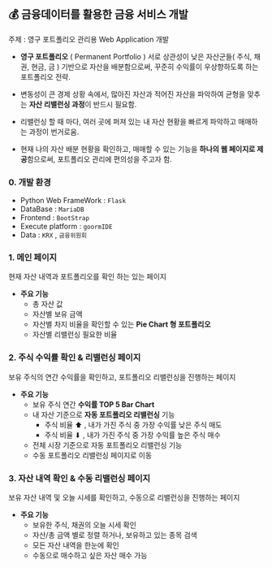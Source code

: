 
## 💰 금융데이터를 활용한 금융 서비스 개발 

주제 : 영구 포트폴리오 관리용 Web Application 개발 

- **영구 포트폴리오** ( Permanent Portfolio )
서로 상관성이 낮은 자산군들( 주식, 채권, 현금, 금 ) 기반으로 자산을 배분함으로써, 꾸준히 수익률이 우상향하도록 하는 포트폴리오 전략. 
    
- 변동성이 큰 경제 상황 속에서, 많아진 자산과 적어진 자산을 파악하여 균형을 맞추는 **자산 리밸런싱 과정**이 반드시 필요함.
- 리밸런싱 할 때 마다, 여러 곳에 퍼져 있는 내 자산 현황을 빠르게 파악하고 매매하는 과정이 번거로움.
- 현재 나의 자산 배분 현황을 확인하고, 매매할 수 있는 기능을 **하나의 웹 페이지로 제공**함으로써, 포트폴리오 관리에 편의성을 주고자 함.



### 0. 개발 환경

- Python Web FrameWork : `Flask`
- DataBase : `MariaDB`
- Frontend : `BootStrap`
- Execute platform : `goormIDE`
- Data : `KRX` , `금융위원회`



### 1. 메인 페이지

현재 자산 내역과 포트폴리오를 확인 하는 있는 페이지 

- **주요 기능**
    - 총 자산 값
    - 자산별 보유 금액
    - 자산별 차지 비율을 확인할 수 있는 **Pie Chart 형 포트폴리오**
    - 자산별 리밸런싱 필요한 비율



### 2. 주식 수익률 확인 & 리밸런싱 페이지

보유 주식의 연간 수익률을 확인하고, 포트폴리오 리밸런싱을 진행하는 페이지 

- **주요 기능**
    - 보유 주식 연간 **수익률 TOP 5 Bar Chart**
    - 내 자산 기준으로 **자동 포트폴리오 리밸런싱** 기능
        - 주식 비율 ⬆︎ , 내가 가진 주식 중 가장 수익률 낮은 주식 매도
        - 주식 비율 ⬇︎ , 내가 가진 주식 중 가장 수익률 높은 주식 매수
    - 전체 시장 기준으로 자동 포트폴리오 리밸런싱 기능
    - 수동 포트폴리오 리밸런싱 페이지로 이동



### 3. 자산 내역 확인 & 수동 리밸런싱 페이지

보유 자산 내역 및 오늘 시세를 확인하고, 수동으로 리밸런싱을 진행하는 페이지 

- **주요 기능**
    - 보유한 주식, 채권의 오늘 시세 확인
    - 자산/총 금액 별로 정렬 하거나, 보유하고 있는 종목 검색
    - 모든 자산 내역을 한눈에 확인
    - 수동으로 매수하고 싶은 자산 매수 가능
